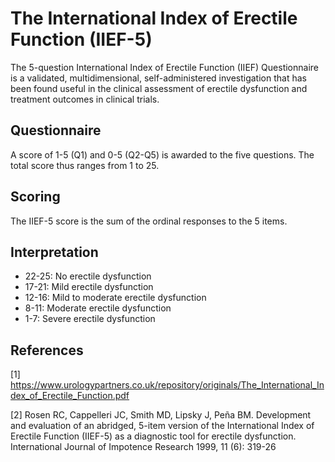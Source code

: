 # The International Index of Erectile Function (IIEF-5)

The 5-question International Index of Erectile Function (IIEF) Questionnaire is a validated, multidimensional, self-administered investigation that has been found useful in the clinical assessment of erectile
dysfunction and treatment outcomes in clinical trials.

## Questionnaire

A score of 1-5 (Q1) and 0-5 (Q2-Q5) is awarded to the five questions. The total score thus ranges from 1 to 25.

## Scoring

The IIEF-5 score is the sum of the ordinal responses to the 5 items.

## Interpretation

- 22-25: No erectile dysfunction
- 17-21: Mild erectile dysfunction
- 12-16: Mild to moderate erectile dysfunction
- 8-11: Moderate erectile dysfunction
- 1-7: Severe erectile dysfunction

## References

[1] https://www.urologypartners.co.uk/repository/originals/The_International_Index_of_Erectile_Function.pdf

[2] Rosen RC, Cappelleri JC, Smith MD, Lipsky J, Pe&ntilde;a BM. Development and evaluation of an abridged, 5-item version of the International Index of Erectile Function (IIEF-5) as a diagnostic tool for erectile dysfunction. International Journal of Impotence Research 1999, 11 (6): 319-26
